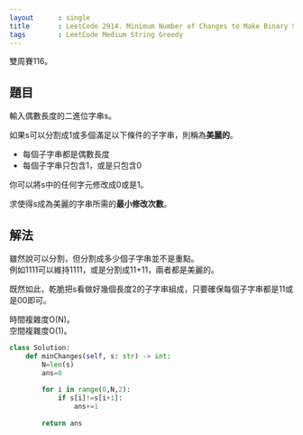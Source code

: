 ```yaml
---
layout      : single
title       : LeetCode 2914. Minimum Number of Changes to Make Binary String Beautiful
tags        : LeetCode Medium String Greedy
---
```

雙周賽116。

## 題目

輸入偶數長度的二進位字串s。  

如果s可以分割成1或多個滿足以下條件的子字串，則稱為**美麗的**。  

- 每個子字串都是偶數長度  
- 每個子字串只包含1，或是只包含0  

你可以將s中的任何字元修改成0或是1。  

求使得s成為美麗的字串所需的**最小修改次數**。  

## 解法

雖然說可以分割，但分割成多少個子字串並不是重點。  
例如1111可以維持1111，或是分割成11+11，兩者都是美麗的。  

既然如此，乾脆把s看做好幾個長度2的子字串組成，只要確保每個子字串都是11或是00即可。  

時間複雜度O(N)。  
空間複雜度O(1)。  

```python
class Solution:
    def minChanges(self, s: str) -> int:
        N=len(s)
        ans=0
        
        for i in range(0,N,2):
            if s[i]!=s[i+1]:
                ans+=1
                
        return ans
```
